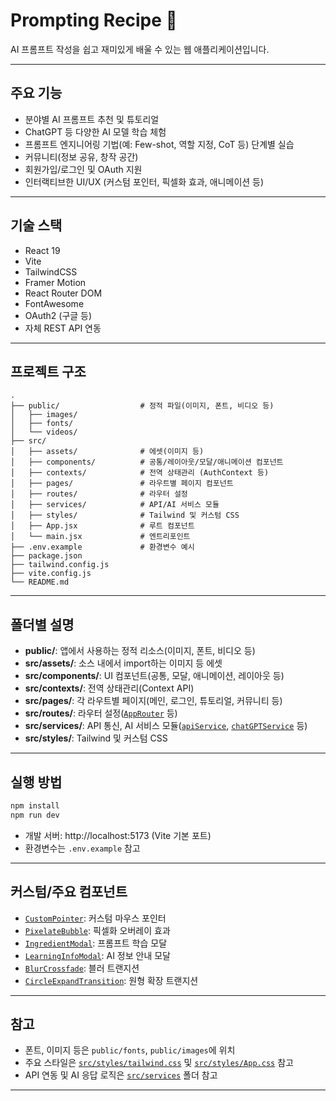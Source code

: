 # Prompting Recipe 🍳

AI 프롬프트 작성을 쉽고 재미있게 배울 수 있는 웹 애플리케이션입니다.

---

## 주요 기능

- 분야별 AI 프롬프트 추천 및 튜토리얼
- ChatGPT 등 다양한 AI 모델 학습 체험
- 프롬프트 엔지니어링 기법(예: Few-shot, 역할 지정, CoT 등) 단계별 실습
- 커뮤니티(정보 공유, 창작 공간)
- 회원가입/로그인 및 OAuth 지원
- 인터랙티브한 UI/UX (커스텀 포인터, 픽셀화 효과, 애니메이션 등)

---

## 기술 스택

- React 19
- Vite
- TailwindCSS
- Framer Motion
- React Router DOM
- FontAwesome
- OAuth2 (구글 등)
- 자체 REST API 연동

---

## 프로젝트 구조

```
.
├── public/                  # 정적 파일(이미지, 폰트, 비디오 등)
│   ├── images/
│   ├── fonts/
│   └── videos/
├── src/
│   ├── assets/              # 에셋(이미지 등)
│   ├── components/          # 공통/레이아웃/모달/애니메이션 컴포넌트
│   ├── contexts/            # 전역 상태관리 (AuthContext 등)
│   ├── pages/               # 라우트별 페이지 컴포넌트
│   ├── routes/              # 라우터 설정
│   ├── services/            # API/AI 서비스 모듈
│   ├── styles/              # Tailwind 및 커스텀 CSS
│   ├── App.jsx              # 루트 컴포넌트
│   └── main.jsx             # 엔트리포인트
├── .env.example             # 환경변수 예시
├── package.json
├── tailwind.config.js
├── vite.config.js
└── README.md
```

---

## 폴더별 설명

- **public/**: 앱에서 사용하는 정적 리소스(이미지, 폰트, 비디오 등)
- **src/assets/**: 소스 내에서 import하는 이미지 등 에셋
- **src/components/**: UI 컴포넌트(공통, 모달, 애니메이션, 레이아웃 등)
- **src/contexts/**: 전역 상태관리(Context API)
- **src/pages/**: 각 라우트별 페이지(메인, 로그인, 튜토리얼, 커뮤니티 등)
- **src/routes/**: 라우터 설정([`AppRouter`](src/routes/AppRouter.jsx) 등)
- **src/services/**: API 통신, AI 서비스 모듈([`apiService`](src/services/apiService.js), [`chatGPTService`](src/services/chatGPTService.js) 등)
- **src/styles/**: Tailwind 및 커스텀 CSS

---

## 실행 방법

```bash
npm install
npm run dev
```

- 개발 서버: http://localhost:5173 (Vite 기본 포트)
- 환경변수는 `.env.example` 참고

---

## 커스텀/주요 컴포넌트

- [`CustomPointer`](src/components/common/CustomPointer.jsx): 커스텀 마우스 포인터
- [`PixelateBubble`](src/components/common/PixelateBubble.jsx): 픽셀화 오버레이 효과
- [`IngredientModal`](src/components/common/IngredientModal.jsx): 프롬프트 학습 모달
- [`LearningInfoModal`](src/components/common/LearningInfoModal.jsx): AI 정보 안내 모달
- [`BlurCrossfade`](src/components/common/BlurCrossfade.jsx): 블러 트랜지션
- [`CircleExpandTransition`](src/components/common/CircleExpandTransition.jsx): 원형 확장 트랜지션

---

## 참고

- 폰트, 이미지 등은 `public/fonts`, `public/images`에 위치
- 주요 스타일은 [`src/styles/tailwind.css`](src/styles/tailwind.css) 및 [`src/styles/App.css`](src/styles/App.css) 참고
- API 연동 및 AI 응답 로직은 [`src/services`](src/services/) 폴더 참고

---